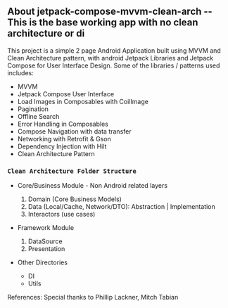 ## About jetpack-compose-mvvm-clean-arch -- This is the base working app with no clean architecture or di

This project is a simple 2 page Android Application built using 
MVVM and Clean Architecture pattern, with android Jetpack Libraries 
and Jetpack Compose for User Interface Design.
Some of the libraries / patterns used includes:

- MVVM
- Jetpack Compose User Interface
- Load Images in Composables with CoilImage
- Pagination
- Offline Search
- Error Handling in Composables
- Compose Navigation with data transfer
- Networking with Retrofit & Gson
- Dependency Injection with Hilt
- Clean Architecture Pattern

### `Clean Architecture Folder Structure`

- Core/Business Module - Non Android related layers
    1. Domain (Core Business Models)
    2. Data (Local/Cache, Network/DTO): Abstraction | Implementation
    3. Interactors (use cases)
- Framework Module
    1. DataSource
    2. Presentation

- Other Directories
    - DI
    - Utils


References: Special thanks to Phillip Lackner, Mitch Tabian
